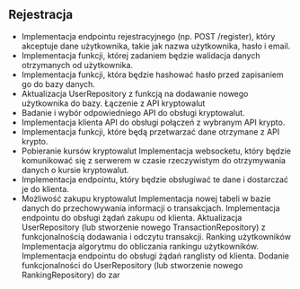 ## Rejestracja
* Implementacja endpointu rejestracyjnego (np. POST /register), który akceptuje dane użytkownika, takie jak nazwa użytkownika, hasło i email.
* Implementacja funkcji, której zadaniem będzie walidacja danych otrzymanych od użytkownika.
* Implementacja funkcji, która będzie hashować hasło przed zapisaniem go do bazy danych.
* Aktualizacja UserRepository z funkcją na dodawanie nowego użytkownika do bazy.
Łączenie z API kryptowalut
* Badanie i wybór odpowiedniego API do obsługi kryptowalut.
* Implementacja klienta API do obsługi połączeń z wybranym API krypto.
* Implementacja funkcji, które będą przetwarzać dane otrzymane z API krypto.
* Pobieranie kursów kryptowalut
Implementacja websocketu, który będzie komunikować się z serwerem w czasie rzeczywistym do otrzymywania danych o kursie kryptowalut.
* Implementacja endpointu, który będzie obsługiwać te dane i dostarczać je do klienta.
* Możliwość zakupu kryptowalut
Implementacja nowej tabeli w bazie danych do przechowywania informacji o transakcjach.
Implementacja endpointu do obsługi żądań zakupu od klienta.
Aktualizacja UserRepository (lub stworzenie nowego TransactionRepository) z funkcjonalnością dodawania i odczytu transakcji.
Ranking użytkowników
Implementacja algorytmu do obliczania rankingu użytkowników.
Implementacja endpointu do obsługi żądań ranglisty od klienta.
Dodanie funkcjonalności do UserRepository (lub stworzenie nowego RankingRepository) do zar